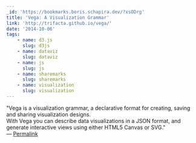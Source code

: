 ```yaml
---
_id: 'https://bookmarks.boris.schapira.dev/?xsODrg'
title: 'Vega: A Visualization Grammar'
link: 'http://trifacta.github.io/vega/'
date: '2014-10-06'
tags:
    - name: d3.js
      slug: d3js
    - name: dataviz
      slug: dataviz
    - name: js
      slug: js
    - name: sharemarks
      slug: sharemarks
    - name: visualization
      slug: visualization
---
```


&quot;Vega is a visualization grammar, a declarative format for creating, saving
and sharing visualization designs.<br /> With Vega you can describe data
visualizations in a JSON format, and generate interactive views using either
HTML5 Canvas or SVG.&quot; <br>&#8212;
<a href="https://bookmarks.boris.schapira.dev/?xsODrg" title="Permalink">Permalink</a>

